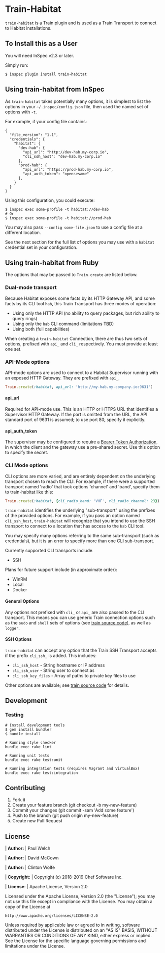 # Train-Habitat

`train-habitat` is a Train plugin and is used as a Train Transport to connect to Habitat installations.

## To Install this as a User

You will need InSpec v2.3 or later.

Simply run:

```
$ inspec plugin install train-habitat
```

## Using train-habitat from InSpec

As `train-habitat` takes potentially many options, it is simplest to list the options in your `~/.inspec/config.json` file, then used the named set of options with `-t`.

For example, if your config file contains:

```
{
  "file_version": "1.1",
  "credentials": {
    "habitat": {
      "dev-hab": {
        "api_url": "http://dev-hab.my-corp.io",
        "cli_ssh_host": "dev-hab.my-corp.io"
      },
      "prod-hab": {
        "api_url": "https://prod-hab.my-corp.io",
        "api_auth_token": "opensesame"
      },
    }
  }
}
```

Using this configuration, you could execute:

```
$ inspec exec some-profile -t habitat://dev-hab
# Or
$ inspec exec some-profile -t habitat://prod-hab
```

You may also pass `--config some-file.json` to use a config file at a different location.

See the next section for the full list of options you may use with a `habitat` credential set in your configuration.

## Using train-habitat from Ruby

The options that may be passed to `Train.create` are listed below.

### Dual-mode transport

Because Habitat exposes some facts by its HTTP Gateway API, and some facts by its CLI tool `hab`, this Train Transport has three modes of operation:

 * Using only the HTTP API (no ability to query packages, but rich ability to query rings)
 * Using only the `hab` CLI command (limitations TBD)
 * Using both (full capabilities)

When creating a `train-habitat` Connection, there are thus two sets of options, prefixed with `api_` and `cli_` respectively. You must provide at least one set.

### API-Mode options

API-mode options are used to connect to a Habitat Supervisor running with an exposed HTTP Gateway. They are prefixed with `api_`.

```ruby
Train.create(:habitat, api_url: 'http://my-hab.my-company.io:9631')
```

#### api_url

Required for API-mode use. This is an HTTP or HTTPS URL that identifies a Supervisor HTTP Gateway.  If the port is omitted from the URL, the API standard port of 9631 is assumed; to use port 80, specify it explicitly.

#### api_auth_token

The supervisor may be configured to require a [Bearer Token Authorization](https://www.habitat.sh/docs/using-habitat/#monitor-services-through-the-http-api), in which the client and the gateway use a pre-shared secret. Use this option to specify the secret.

### CLI Mode options

CLI options are more varied, and are entirely dependent on the underlying transport chosen to reach the CLI. For example, if there were a supported transport named 'radio' that took options 'channel' and 'band', specify them to train-habitat like this:

```ruby
Train.create(:habitat, {cli_radio_band: 'VHF', cli_radio_channel: 23})
```

`train-habitat` identifies the underlying "sub-transport" using the prefixes of the provided options. For example, if you pass an option named `cli_ssh_host`, `train-habitat` will recognize that you intend to use the SSH transport to connect to a location that has access to the `hab` CLI tool.

You may specify many options referring to the same sub-transport (such as credentials), but it is an error to specify more than one CLI sub-transport.

Currently supported CLI transports include:
 * SSH

Plans for future support include (in approximate order):
 * WinRM
 * Local
 * Docker

#### General Options

Any options not prefixed with `cli_` or `api_` are also passed to the CLI transport. This means you can use generic Train connection options such as the `sudo` and `shell` sets of options (see [train source code](https://github.com/inspec/train/blob/71679307903fc8853e09abd93f3901c83800e019/lib/train/extras/command_wrapper.rb#L31)), as well as `logger`.

#### SSH Options

`train-habitat` can accept any option that the Train SSH Transport accepts if the prefix `cli_ssh_` is added. This includes:

 * `cli_ssh_host` - String hostname or IP address
 * `cli_ssh_user` - String user to connect as
 * `cli_ssh_key_files` - Array of paths to private key files to use

Other options are available; see [train source code](https://github.com/inspec/train/blob/71679307903fc8853e09abd93f3901c83800e019/lib/train/transports/ssh.rb#L45) for details.

## Development

### Testing
```
# Install development tools
$ gem install bundler
$ bundle install

# Running style checker
bundle exec rake lint

# Running unit tests
bundle exec rake test:unit

# Running integration tests (requires Vagrant and VirtualBox)
bundle exec rake test:integration
```

## Contributing

1. Fork it
1. Create your feature branch (git checkout -b my-new-feature)
1. Commit your changes (git commit -sam 'Add some feature')
1. Push to the branch (git push origin my-new-feature)
1. Create new Pull Request

## License

| **Author:**          | Paul Welch

| **Author:**          | David McCown

| **Author:**          | Clinton Wolfe

| **Copyright:**       | Copyright (c) 2018-2019 Chef Software Inc.

| **License:**         | Apache License, Version 2.0

Licensed under the Apache License, Version 2.0 (the "License");
you may not use this file except in compliance with the License.
You may obtain a copy of the License at

    http://www.apache.org/licenses/LICENSE-2.0

Unless required by applicable law or agreed to in writing, software
distributed under the License is distributed on an "AS IS" BASIS,
WITHOUT WARRANTIES OR CONDITIONS OF ANY KIND, either express or implied.
See the License for the specific language governing permissions and
limitations under the License.
